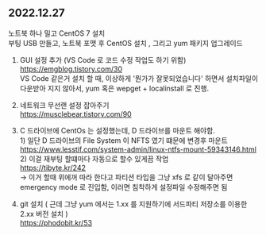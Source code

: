 ## 2022.12.27
  노트북 하나 밀고 CentOS 7 설치<br>
  부팅 USB 만들고, 노트북 포맷 후 CentOS 설치 , 그리고 yum 패키지 업그레이드
  
  1. GUI 설정 추가 (VS Code 로 코드 수정 작업도 하기 위함)<br>
    https://emgblog.tistory.com/30 <br>
    VS Code 같은거 설치 할 때, 이상하게 '뭔가가 잘못되었습니다' 하면서 설치파일이 다운받아 지지 않아서, yum 혹은 wepget + localinstall 로 진행. 
  
  2. 네트워크 무선랜 설정 잡아주기 <br>
    https://musclebear.tistory.com/90
  
  3. C 드라이브에 CentOs 는 설정했는데, D 드라이브를 마운트 해야함. <br>
    1) 일단 D 드라이브의 File System 이  NFTS 였기 떄문에 변경후 마운트 <br>
      https://www.lesstif.com/system-admin/linux-ntfs-mount-59343146.html <br>
    2) 이걸 재부팅 할떄마다 자동으로 할수 있게끔 작업 <br>
      https://tibyte.kr/242 <br>
      -> 이거 할때 위에꺼 따라 한다고 파티션 타입을 그냥 xfs 로 같이 달아주면 emergency mode 로 진입함, 이러면 침착하게 설정파일 수정해주면 됨 <br>
  4. git 설치 ( 근데 그냥 yum 에서는 1.xx 를 지원하기에 서드파티 저장소를 이용한 2.xx 버전 설치 ) <br>
    https://phodobit.kr/53
